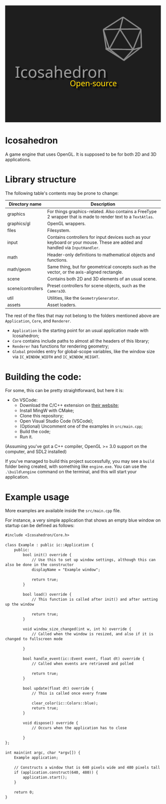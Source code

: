 ![Icosahedron cover art](resources/icosahedron-cover-art.png)

# Icosahedron
A game engine that uses OpenGL. It is supposed to be for both 2D and 3D applications.

# Library structure
The following table's contents may be prone to change:

| Directory name | Description |
| --- | --- |
| graphics | For things graphics-related. Also contains a FreeType 2 wrapper that is made to render text to a `TextAtlas`. |
| graphics/gl | OpenGL wrappers. |
| files | Filesystem. |
| input | Contains controllers for input devices such as your keyboard or your mouse. These are added and handled via `InputHandler`. |
| math | Header-only definitions to mathematical objects and functions. |
| math/geom | Same thing, but for geometrical concepts such as the vector, or the axis-aligned rectangle. |
| scene | Contains both 2D and 3D elements of an usual scene. |
| scene/controllers | Preset controllers for scene objects, such as the `Camera3D`. |
| util | Utilities, like the `GeometryGenerator`. |
| assets | Asset loaders. |

The rest of the files that may not belong to the folders mentioned above are `Application`,  `Core`, and `Renderer`.

- `Application` is the starting point for an usual application made with Icosahedron;
- `Core` contains include paths to almost all the headers of this library;
- `Renderer` has functions for rendering geometry;
- `Global` provides entry for global-scope variables, like the window size via `IC_WINDOW_WIDTH` and `IC_WINDOW_HEIGHT`.

# Building the code:
For some, this can be pretty straightforward, but here it is:

- On VSCode:
    - Download the C/C++ extension on [their website](https://marketplace.visualstudio.com/items?itemName=ms-vscode.cpptools);
    - Install MingW with CMake;
    - Clone this repository;
    - Open Visual Studio Code (VSCode);
    - (Optional) Uncomment one of the examples in `src/main.cpp`;
    - Build the code;
    - Run it.

(Assuming you've got a C++ compiler, OpenGL >= 3.0 support on the computer, and SDL2 installed)

If you've managed to build this project successfully, you may see a `build` folder being created, with something like `engine.exe`. You can use the `.\build\engine` command on the terminal, and this will start your application.

# Example usage
More examples are available inside the `src/main.cpp` file.

For instance, a very simple application that shows an empty blue window on startup can be defined as follows:

```
#include <Icosahedron/Core.h>

class Example : public ic::Application {
    public:
        bool init() override {
            // Use this to set up window settings, although this can also be done in the constructor
            displayName = "Example window";
            
            return true;
        }
        
        bool load() override {
            // This function is called after init() and after setting up the window

            return true;
        }

        void window_size_changed(int w, int h) override {
            // Called when the window is resized, and also if it is changed to fullscreen mode
            
        }

        bool handle_event(ic::Event event, float dt) override { 
            // Called when events are retrieved and polled 

            return true;
        }

        bool update(float dt) override {
            // This is called once every frame
        
            clear_color(ic::Colors::blue);
            return true; 
        }

        void dispose() override {
            // Occurs when the application has to close

        }
};

int main(int argc, char *argv[]) {
    Example application;

    // Constructs a window that is 640 pixels wide and 480 pixels tall
    if (application.construct(640, 480)) {
        application.start();
    }

    return 0;
}
```